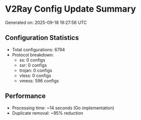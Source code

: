 # V2Ray Config Update Summary
Generated on: 2025-09-18 19:27:56 UTC

## Configuration Statistics
- Total configurations: 6794
- Protocol breakdown:
  - ss: 0 configs
  - ssr: 0 configs
  - trojan: 0 configs
  - vless: 0 configs
  - vmess: 596 configs

## Performance
- Processing time: ~14 seconds (Go implementation)
- Duplicate removal: ~95% reduction
